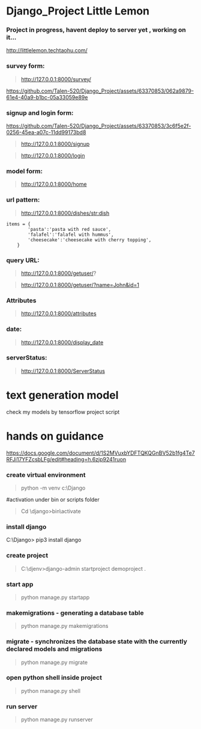 # Django_Project Little Lemon

### Project in progress, havent deploy to server yet , working on it...

http://littlelemon.techtaohu.com/

### survey form:

> http://127.0.0.1:8000/survey/



https://github.com/Talen-520/Django_Project/assets/63370853/062a9879-61e4-40a9-b1bc-05a33059e89e

### signup and login form:

https://github.com/Talen-520/Django_Project/assets/63370853/3c6f5e2f-0256-45ea-a07c-11dd99173bd8

> http://127.0.0.1:8000/signup

> http://127.0.0.1:8000/login

### model form:

> http://127.0.0.1:8000/home

### url pattern:

>http://127.0.0.1:8000/dishes/<str:dish>
```
items = {
        'pasta':'pasta with red sauce',
        'falafel':'falafel with hummus',
        'cheesecake':'cheesecake with cherry topping',
    }
```
### query URL:

> http://127.0.0.1:8000/getuser/?

> http://127.0.0.1:8000/getuser/?name=John&id=1

### Attributes 

> http://127.0.0.1:8000/attributes

### date:

> http://127.0.0.1:8000/display_date

### serverStatus:

> http://127.0.0.1:8000/ServerStatus

# text generation model 

check my models by  tensorflow project script 

> 


# hands on guidance 

https://docs.google.com/document/d/1S2MVuxbYDFTQKQGnBV52b1fg4Te7RFJi17YFZcsbLFg/edit#heading=h.6zjp9241ruon

### create virtual environment 

> python -m venv c:\Django 

#activation under bin or scripts folder 

> Cd \django>bin\activate 

### install django

C:\Django> pip3 install django

### create project 

> C:\djenv>django-admin startproject demoproject .

### start app

>python manage.py startapp <name of app>


### makemigrations - generating a database table

> python manage.py makemigrations

### migrate - synchronizes the database state with the currently declared models and migrations

> python manage.py migrate

### open python shell inside project 

>python manage.py shell

### run server

> python manage.py runserver
